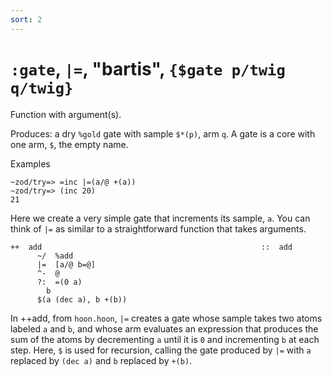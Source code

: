 ```yaml
---
sort: 2
---
```


# `:gate`, `|=`, "bartis", `{$gate p/twig q/twig}`

Function with argument(s).

Produces: a dry `%gold` gate with sample `$*(p)`, arm `q`. A gate is a core with one arm, `$`, the
empty name.

Examples

    ~zod/try=> =inc |=(a/@ +(a))
    ~zod/try=> (inc 20)
    21

Here we create a very simple gate that increments its sample, `a`. You
can think of `|=` as similar to a straightforward function that takes
arguments.

    ++  add                                                 ::  add
          ~/  %add
          |=  [a/@ b=@]
          ^-  @
          ?:  =(0 a)
            b
          $(a (dec a), b +(b))

In ++add, from `hoon.hoon`, `|=` creates a gate whose sample takes
two atoms labeled `a` and `b`, and whose arm evaluates an expression
that produces the sum of the atoms by decrementing `a` until it is `0`
and incrementing `b` at each step. Here, `$` is used for recursion,
calling the gate produced by `|=` with `a` replaced by `(dec a)` and `b`
replaced by `+(b)`.

